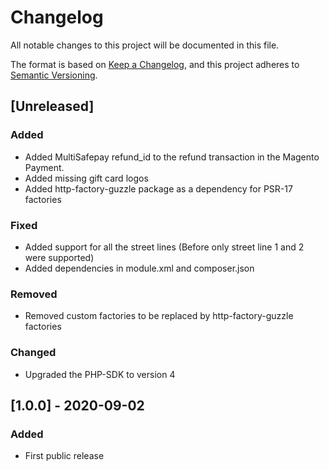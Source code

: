 # Changelog
All notable changes to this project will be documented in this file.

The format is based on [Keep a Changelog](https://keepachangelog.com/en/1.0.0/),
and this project adheres to [Semantic Versioning](https://semver.org/spec/v2.0.0.html).

## [Unreleased]
### Added
- Added MultiSafepay refund_id to the refund transaction in the Magento Payment.
- Added missing gift card logos
- Added http-factory-guzzle package as a dependency for PSR-17 factories

### Fixed
- Added support for all the street lines (Before only street line 1 and 2 were supported)
- Added dependencies in module.xml and composer.json

### Removed
- Removed custom factories to be replaced by http-factory-guzzle factories

### Changed
- Upgraded the PHP-SDK to version 4

## [1.0.0] - 2020-09-02
### Added
- First public release
